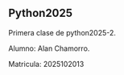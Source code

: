 
## Python2025

 Primera clase de python2025-2.
 
 Alumno: Alan Chamorro.

 Matricula: 2025102013

 
